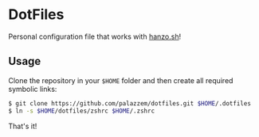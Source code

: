 # DotFiles

Personal configuration file that works with [hanzo.sh](http://hanzo.sh)!

## Usage

Clone the repository in your ``$HOME`` folder and then create all required symbolic links:

```bash
$ git clone https://github.com/palazzem/dotfiles.git $HOME/.dotfiles
$ ln -s $HOME/dotfiles/zshrc $HOME/.zshrc
```

That's it!
